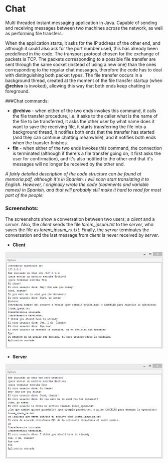 # Chat

Multi threaded instant messaging application in Java. Capable of sending and receiving messages between two machines across the network, as well as performing file transfers.

When the application starts, it asks for the IP address of the other end, and although it could also ask for the port number used, this has already been predefined in the code. The transport protocol chosen for the exchange of packets is TCP. The packets corresponding to a possible file transfer are sent through the same socket (instead of using a new one) than the ones corresponding to the regular chat messages, therefore the code has to deal with distinguishing both packet types. The file transfer occurs in a background thread, created at the moment of the file transfer startup (when **@rchivo** is invoked), allowing this way that both ends keep chatting in foreground.

###Chat commands:

- **@rchivo** - when either of the two ends invokes this command, it calls the file transfer procedure, i.e. it asks to the caller what is the name of the file to be transferred, it asks the other user by what name does it want to save the receiving file, it starts transferring the file into a background thread, it notifies both ends that the transfer has started (and they can continue chatting meanwhile), and it notifies both ends when the transfer finishes.
- **fin** - when either of the two ends invokes this command, the connection is terminated (although if there's a file transfer going on, it first asks the user for confirmation), and it's also notified to the other end that it's messages will no longer be received by the other end.

_A fairly detailed description of the code structure can be found at memoria.pdf, although it's in Spanish. I will soon start translating it to English. However, I originally wrote the code (comments and variable names) in Spanish, and that will probably still make it hard to read for most part of the people._

### Screenshots:

The screenshots show a conversation between two users; a _client_ and a _server_. Also, the _client_ sends the file _lorem_ipsum.txt_ to the _server_, who saves the file as _lorem_ipsum_rx.txt_. Finally, the _server_ terminates the conversation and the last message from _client_ is never received by _server_.

- **Client**

![Client](/chat/screenshots/chat_conversation_screenshot_client.png "Client")

- **Server**

![Server](/chat/screenshots/chat_conversation_screenshot_server.png "Server") 

